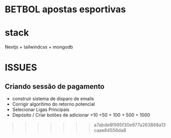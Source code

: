 # BETBOL apostas esportivas

# stack
Nextjs + tailwindcss + mongodb

# ISSUES
## Criando sessão de pagamento

- construir sistema de disparo de emails
- Corrigir algorítimo do retorno potencial
- Selecionar Ligas Principais
- Depósito / Criar botões de adicionar +10 +50 + 100 + 500 + 1000
>>>>>>> a7abde8f995f30e977a263868a13caae84556da8